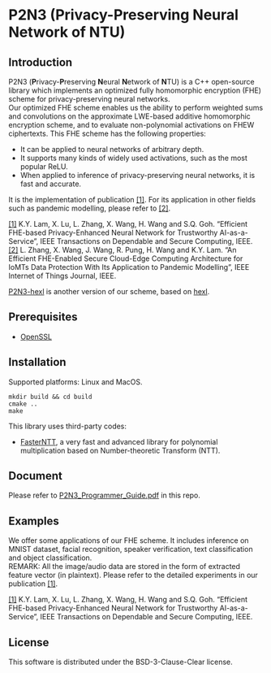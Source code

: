 # P2N3 (Privacy-Preserving Neural Network of NTU)
## Introduction
P2N3 (**P**rivacy-**P**reserving **N**eural **N**etwork of **N**TU) is a C++ open-source library which implements an optimized fully homomorphic encryption (FHE) scheme for privacy-preserving neural networks.  
Our optimized FHE scheme enables us the ability to perform weighted sums and convolutions on the approximate LWE-based additive homomorphic encryption scheme, and to evaluate non-polynomial activations on FHEW ciphertexts. This FHE scheme has the following properties: 
- It can be applied to neural networks of arbitrary depth.
- It supports many kinds of widely used activations, such as the most popular ReLU. 
- When applied to inference of privacy-preserving neural networks, it is fast and accurate.

It is the implementation of publication [[1]](https://ieeexplore.ieee.org/document/10398424). For its application in other fields such as pandemic modelling, please refer to [[2]](https://ieeexplore.ieee.org/document/10376224). 

[[1]](https://ieeexplore.ieee.org/document/10398424) K.Y. Lam, X. Lu, L. Zhang, X. Wang, H. Wang and S.Q. Goh. “Efficient FHE-based Privacy-Enhanced Neural Network for Trustworthy AI-as-a-Service”, IEEE Transactions on Dependable and Secure Computing, IEEE.   
[[2]](https://ieeexplore.ieee.org/document/10376224) L. Zhang, X. Wang, J. Wang, R. Pung, H. Wang and K.Y. Lam. “An Efficient FHE-Enabled Secure Cloud-Edge Computing Architecture for IoMTs Data Protection With Its Application to Pandemic Modelling”, IEEE Internet of Things Journal, IEEE.

[P2N3-hexl](https://github.com/HintSight-Technology/P2N3-hexl) is another version of our scheme, based on [hexl](https://github.com/intel/hexl). 

## Prerequisites
- [OpenSSL](https://www.openssl.org/)

## Installation
Supported platforms: Linux and MacOS.  

```
mkdir build && cd build
cmake ..
make
```
This library uses third-party codes: 
- [FasterNTT](https://github.com/nict-sfl/FasterNTT), a very fast and advanced library for polynomial multiplication based on Number-theoretic Transform (NTT). 

## Document
Please refer to [P2N3_Programmer_Guide.pdf](https://github.com/HintSight-Technology/P2N3/blob/main/P2N3_Programmer_Guide.pdf) in this repo. 

## Examples
We offer some applications of our FHE scheme. It includes inference on MNIST dataset, facial recognition, speaker verification, text classification and object classification.   
REMARK: All the image/audio data are stored in the form of extracted feature vector (in plaintext). Please refer to the detailed experiments in our publication [[1]](https://ieeexplore.ieee.org/document/10398424).  

[[1]](https://ieeexplore.ieee.org/document/10398424) K.Y. Lam, X. Lu, L. Zhang, X. Wang, H. Wang and S.Q. Goh. “Efficient FHE-based Privacy-Enhanced Neural Network for Trustworthy AI-as-a-Service”, IEEE Transactions on Dependable and Secure Computing, IEEE.   

## License
This software is distributed under the BSD-3-Clause-Clear license. 
